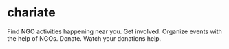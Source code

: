 # chariate
Find NGO activities happening near you. Get involved. Organize events with the help of NGOs. Donate. Watch your donations help.
